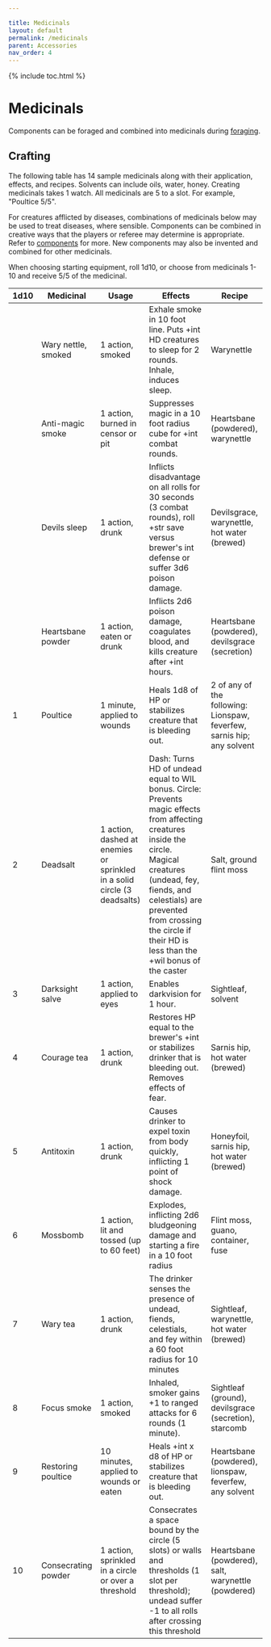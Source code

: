 ```yaml
---

title: Medicinals
layout: default
permalink: /medicinals
parent: Accessories
nav_order: 4
---
```

{% include toc.html %}

# Medicinals
Components can be foraged and combined into medicinals during [foraging](wildernesswatch#foraging).

## Crafting 

The following table has 14 sample medicinals along with their application, effects, and recipes. Solvents can include oils, water, honey. Creating medicinals takes 1 watch. All medicinals are 5 to a slot. For example, "Poultice 5/5".

For creatures afflicted by diseases, combinations of medicinals below may be used to treat diseases, where sensible. Components can be combined in creative ways that the players or referee may determine is appropriate. Refer to [components](wildernesswatch#components) for more. New components may also be invented and combined for other medicinals. 

When choosing starting equipment, roll 1d10, or choose from medicinals 1-10 and receive 5/5 of the medicinal.

| 1d10 | Medicinal           | Usage                                                                    | Effects                                                                                                                                                                                                                                                                      | Recipe                                                                 |
| ---- | ------------------- | ------------------------------------------------------------------------ | ---------------------------------------------------------------------------------------------------------------------------------------------------------------------------------------------------------------------------------------------------------------------------- | ---------------------------------------------------------------------- |
|      | Wary nettle, smoked | 1 action, smoked                                                         | Exhale smoke in 10 foot line. Puts +int HD creatures to sleep for 2 rounds. Inhale, induces sleep.                                                                                                                                                                           | Warynettle                                                             |
|      | Anti-magic smoke    | 1 action, burned in censor or pit                                        | Suppresses magic in a 10 foot radius cube for +int combat rounds.                                                                                                                                                                                                            | Heartsbane (powdered), warynettle                                      |
|      | Devils sleep        | 1 action, drunk                                                          | Inflicts disadvantage on all rolls for 30 seconds (3 combat rounds), roll +str save versus brewer's int defense or suffer 3d6 poison damage.                                                                                                                                 | Devilsgrace, warynettle, hot water (brewed)                            |
|      | Heartsbane powder   | 1 action, eaten or drunk                                                 | Inflicts 2d6 poison damage, coagulates blood, and kills creature after +int hours.                                                                                                                                                                                           | Heartsbane (powdered), devilsgrace (secretion)                         |
| 1    | Poultice            | 1 minute, applied to wounds                                              | Heals 1d8 of HP or stabilizes creature that is bleeding out.                                                                                                                                                                                                                 | 2 of any of the following: Lionspaw, feverfew, sarnis hip; any solvent |
| 2    | Deadsalt            | 1 action, dashed at enemies or sprinkled in a solid circle (3 deadsalts) | Dash: Turns HD of undead equal to WIL bonus. Circle: Prevents magic effects from affecting creatures inside the circle. Magical creatures (undead, fey, fiends, and celestials) are prevented from crossing the circle if their HD is less than the +wil bonus of the caster | Salt, ground flint moss                                                |
| 3    | Darksight salve     | 1 action, applied to eyes                                                | Enables darkvision for 1 hour.                                                                                                                                                                                                                                               | Sightleaf, solvent                                                     |
| 4    | Courage tea         | 1 action, drunk                                                          | Restores HP equal to the brewer's +int or stabilizes drinker that is bleeding out. Removes effects of fear.                                                                                                                                                                  | Sarnis hip, hot water (brewed)                                         |
| 5    | Antitoxin           | 1 action, drunk                                                          | Causes drinker to expel toxin from body quickly, inflicting 1 point of shock damage.                                                                                                                                                                                         | Honeyfoil, sarnis hip, hot water (brewed)                              |
| 6    | Mossbomb            | 1 action, lit and tossed (up to 60 feet)                                 | Explodes, inflicting 2d6 bludgeoning damage and starting a fire in a 10 foot radius                                                                                                                                                                                          | Flint moss, guano, container, fuse                                     |
| 7    | Wary tea            | 1 action, drunk                                                          | The drinker senses the presence of undead, fiends, celestials, and fey within a 60 foot radius for 10 minutes                                                                                                                                                                | Sightleaf, warynettle, hot water (brewed)                              |
| 8    | Focus smoke         | 1 action, smoked                                                         | Inhaled, smoker gains +1 to ranged attacks for 6 rounds (1 minute).                                                                                                                                                                                                          | Sightleaf (ground), devilsgrace (secretion), starcomb                  |
| 9    | Restoring poultice  | 10 minutes, applied to wounds or eaten                                   | Heals +int x d8 of HP or stabilizes creature that is bleeding out.                                                                                                                                                                                                           | Heartsbane (powdered), lionspaw, feverfew, any solvent                 |
| 10   | Consecrating powder | 1 action, sprinkled in a circle or over a threshold                      | Consecrates a space bound by the circle (5 slots) or walls and thresholds (1 slot per threshold); undead suffer -1 to all rolls after crossing this threshold                                                                                                                | Heartsbane (powdered), salt, warynettle (powdered)                     |


